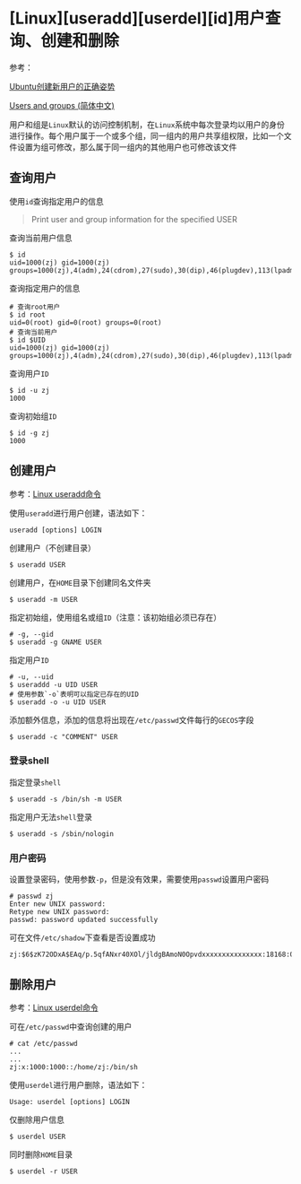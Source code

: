 
# [Linux][useradd][userdel][id]用户查询、创建和删除

参考：

[Ubuntu创建新用户的正确姿势](https://segmentfault.com/a/1190000016779485)

[Users and groups (简体中文)](https://wiki.archlinux.org/index.php/Users_and_groups_(%E7%AE%80%E4%BD%93%E4%B8%AD%E6%96%87))

用户和组是`Linux`默认的访问控制机制，在`Linux`系统中每次登录均以用户的身份进行操作。每个用户属于一个或多个组，同一组内的用户共享组权限，比如一个文件设置为组可修改，那么属于同一组内的其他用户也可修改该文件

## 查询用户

使用`id`查询指定用户的信息

>Print user and group information for the specified USER

查询当前用户信息

```
$ id
uid=1000(zj) gid=1000(zj) groups=1000(zj),4(adm),24(cdrom),27(sudo),30(dip),46(plugdev),113(lpadmin),128(sambashare),999(docker)
```

查询指定用户的信息

```
# 查询root用户
$ id root
uid=0(root) gid=0(root) groups=0(root)
# 查询当前用户
$ id $UID
uid=1000(zj) gid=1000(zj) groups=1000(zj),4(adm),24(cdrom),27(sudo),30(dip),46(plugdev),113(lpadmin),128(sambashare),999(docker)
```

查询用户`ID`

```
$ id -u zj
1000
```

查询初始组`ID`

```
$ id -g zj
1000
```

## 创建用户

参考：[Linux useradd命令](https://www.runoob.com/linux/linux-comm-useradd.html)

使用`useradd`进行用户创建，语法如下：

```
useradd [options] LOGIN
```

创建用户（不创建目录）

```
$ useradd USER
```

创建用户，在`HOME`目录下创建同名文件夹

```
$ useradd -m USER
```

指定初始组，使用组名或组`ID`（注意：该初始组必须已存在）

```
# -g, --gid
$ useradd -g GNAME USER
```

指定用户`ID`

```
# -u, --uid
$ useraddd -u UID USER
# 使用参数`-o`表明可以指定已存在的UID
$ useradd -o -u UID USER
```

添加额外信息，添加的信息将出现在`/etc/passwd`文件每行的`GECOS`字段

```
$ useradd -c "COMMENT" USER
```

### 登录shell

指定登录`shell`

```
$ useradd -s /bin/sh -m USER
```

指定用户无法`shell`登录

```
$ useradd -s /sbin/nologin
```

### 用户密码

设置登录密码，使用参数`-p`，但是没有效果，需要使用`passwd`设置用户密码

```
# passwd zj
Enter new UNIX password: 
Retype new UNIX password: 
passwd: password updated successfully
```

可在文件`/etc/shadow`下查看是否设置成功

```
zj:$6$zK72ODxA$EAq/p.5qfANxr40XOl/jldgBAmoN0Opvdxxxxxxxxxxxxxxx:18168:0:99999:7:::
```

## 删除用户

参考：[Linux userdel命令](https://www.runoob.com/linux/linux-comm-userdel.html)

可在`/etc/passwd`中查询创建的用户

```
# cat /etc/passwd
...
...
zj:x:1000:1000::/home/zj:/bin/sh
```

使用`userdel`进行用户删除，语法如下：

```
Usage: userdel [options] LOGIN
```

仅删除用户信息

```
$ userdel USER
```

同时删除`HOME`目录

```
$ userdel -r USER
```